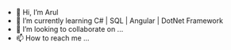 - 👋 Hi, I’m Arul
- 🌱 I’m currently learning C# | SQL | Angular | DotNet Framework
- 💞️ I’m looking to collaborate on ...
- 📫 How to reach me ...

<!---
arul-bot/arul-bot is a ✨ special ✨ repository because its `README.md` (this file) appears on your GitHub profile.
You can click the Preview link to take a look at your changes.
--->
